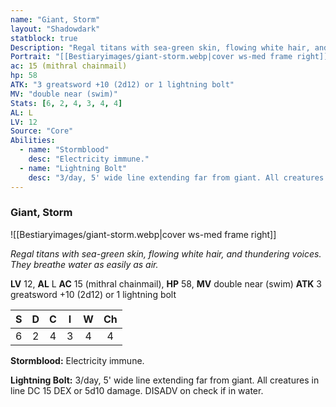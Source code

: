 ```yaml
---
name: "Giant, Storm"
layout: "Shadowdark"
statblock: true
Description: "Regal titans with sea-green skin, flowing white hair, and thundering voices. They breathe water as easily as air."
Portrait: "[[Bestiaryimages/giant-storm.webp|cover ws-med frame right]]"
ac: 15 (mithral chainmail)
hp: 58
ATK: "3 greatsword +10 (2d12) or 1 lightning bolt"
MV: "double near (swim)"
Stats: [6, 2, 4, 3, 4, 4]
AL: L
LV: 12
Source: "Core"
Abilities:
  - name: "Stormblood"
    desc: "Electricity immune."
  - name: "Lightning Bolt"
    desc: "3/day, 5' wide line extending far from giant. All creatures in line DC 15 DEX or 5d10 damage. DISADV on check if in water."
---
```


### Giant, Storm

![[Bestiaryimages/giant-storm.webp|cover ws-med frame right]]

_Regal titans with sea-green skin, flowing white hair, and thundering voices. They breathe water as easily as air._

**LV** 12, **AL** L
**AC** 15 (mithral chainmail), **HP** 58, **MV** double near (swim)
**ATK** 3 greatsword +10 (2d12) or 1 lightning bolt

|  S  |  D  |  C  |  I  |  W  |  Ch  |
|:---:|:---:|:---:|:---:|:---:|:----:|
| 6 | 2 | 4 | 3 | 4 | 4 |

**Stormblood:** Electricity immune.

**Lightning Bolt:** 3/day, 5' wide line extending far from giant. All creatures in line DC 15 DEX or 5d10 damage. DISADV on check if in water.

